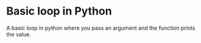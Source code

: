 # Basic loop in Python

A basic loop in python where you pass an argument and the function prints the value.